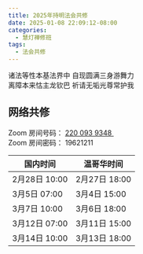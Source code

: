 ```yaml
---
title: 2025年持明法会共修
date: 2025-01-08 22:09:12-08:00
categories:
  - 慧灯禅修班
tags:
  - 法会共修
---
```

诸法等性本基法界中 自现圆满三身游舞力  
离障本来怙主龙钦巴 祈请无垢光尊常护我

## 网络共修

Zoom 房间号码： [220 093 9348 ](https://us02web.zoom.us/j/7672270786?pwd=bjRzNVpOT0g1cWF3WWVqVE1PZzlWZz09)\
Zoom 房间密码： 19621211

|国内时间 | 温哥华时间|
| --- | ----------- |	
|2月28日 10:00|  2月27日 18:00|         
|3月5日 07:00|  3月4日 15:00|
|3月7日 10:00 |  3月6日 18:00|
|3月12日 07:00|	3月11日 15:00|
|3月14日 10:00|	3月13日 18:00|


